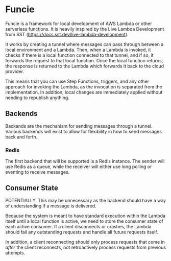 # Funcie

Funcie is a framework for local development of AWS Lambda or other serverless functions. 
It is heavily inspired by the Live Lambda Development from SST (https://docs.sst.dev/live-lambda-development).

It works by creating a tunnel where messages can pass through between
a local environment and a Lambda. Then, when a Lambda is invoked, it
checks if there is a local function connected to that tunnel, and if so,
it forwards the request to that local function. Once the local function
returns, the response is returned to the Lambda which forwards it back
to the cloud provider.

This means that you can use Step Functions, triggers, and any other approach
for invoking the Lambda, as the invocation is separated from the implementation.
In addition, local changes are immediately applied without needing to
republish anything.

## Backends

Backends are the mechanism for sending messages through a tunnel.
Various backends will exist to allow for flexibility in how to send
messages back and forth.

### Redis
The first backend that will be supported is a Redis instance.
The sender will use Redis as a queue, while the receiver will either
use long polling or eventing to receive messages.

## Consumer State

POTENTIALLY. This may be unnecessary as the backend should have a way
of understanding if a message is delivered.

Because the system is meant to have standard execution within the Lambda
itself until a local function is active, we need to store the consumer
state of each active consumer. If a client disconnects or crashes,
the Lambda should fail any outstanding requests and handle all future
requests itself.

In addition, a client reconnecting should only process requests that
come in _after_ the client reconnects, not retroactively process requests
from previous attempts.
